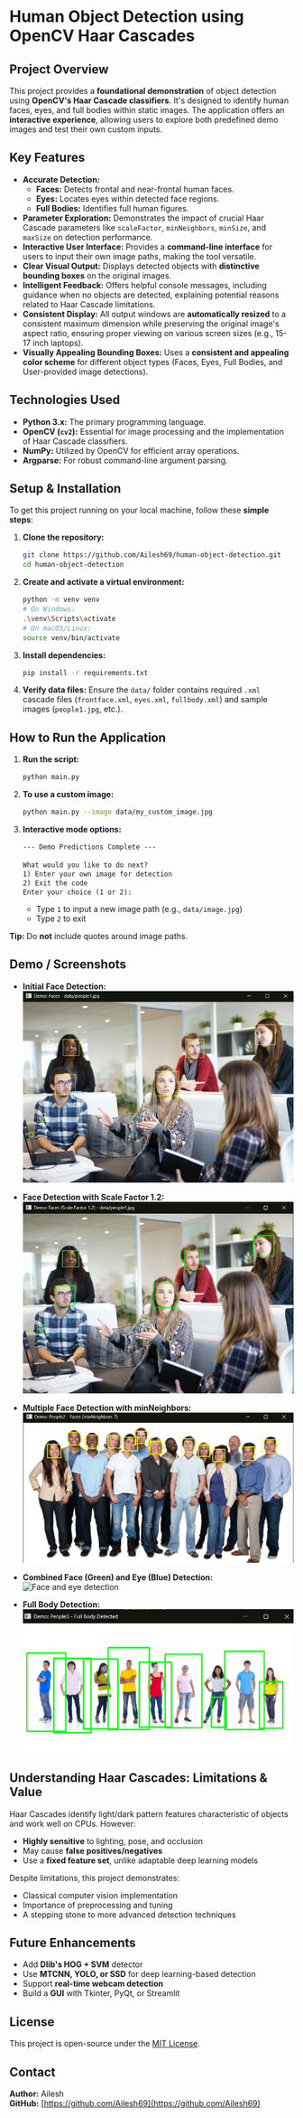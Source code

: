 # **Human Object Detection using OpenCV Haar Cascades**

## **Project Overview**

This project provides a **foundational demonstration** of object detection using **OpenCV's Haar Cascade classifiers**. It's designed to identify human faces, eyes, and full bodies within static images. The application offers an **interactive experience**, allowing users to explore both predefined demo images and test their own custom inputs.

## **Key Features**

* **Accurate Detection:**
  * **Faces:** Detects frontal and near-frontal human faces.
  * **Eyes:** Locates eyes within detected face regions.
  * **Full Bodies:** Identifies full human figures.
* **Parameter Exploration:** Demonstrates the impact of crucial Haar Cascade parameters like `scaleFactor`, `minNeighbors`, `minSize`, and `maxSize` on detection performance.
* **Interactive User Interface:** Provides a **command-line interface** for users to input their own image paths, making the tool versatile.
* **Clear Visual Output:** Displays detected objects with **distinctive bounding boxes** on the original images.
* **Intelligent Feedback:** Offers helpful console messages, including guidance when no objects are detected, explaining potential reasons related to Haar Cascade limitations.
* **Consistent Display:** All output windows are **automatically resized** to a consistent maximum dimension while preserving the original image's aspect ratio, ensuring proper viewing on various screen sizes (e.g., 15-17 inch laptops).
* **Visually Appealing Bounding Boxes:** Uses a **consistent and appealing color scheme** for different object types (Faces, Eyes, Full Bodies, and User-provided image detections).

## **Technologies Used**

* **Python 3.x:** The primary programming language.
* **OpenCV (`cv2`):** Essential for image processing and the implementation of Haar Cascade classifiers.
* **NumPy:** Utilized by OpenCV for efficient array operations.
* **Argparse:** For robust command-line argument parsing.

## **Setup & Installation**

To get this project running on your local machine, follow these **simple steps**:

1. **Clone the repository:**
    ```bash
    git clone https://github.com/Ailesh69/human-object-detection.git
    cd human-object-detection
    ```

2. **Create and activate a virtual environment:**
    ```bash
    python -m venv venv
    # On Windows:
    .\venv\Scripts\activate
    # On macOS/Linux:
    source venv/bin/activate
    ```

3. **Install dependencies:**
    ```bash
    pip install -r requirements.txt
    ```

4. **Verify data files:**
    Ensure the `data/` folder contains required `.xml` cascade files (`frontface.xml`, `eyes.xml`, `fullbody.xml`) and sample images (`people1.jpg`, etc.).

## **How to Run the Application**

1. **Run the script:**
    ```bash
    python main.py
    ```

2. **To use a custom image:**
    ```bash
    python main.py --image data/my_custom_image.jpg
    ```

3. **Interactive mode options:**
    ```
    --- Demo Predictions Complete ---

    What would you like to do next?
    1) Enter your own image for detection
    2) Exit the code
    Enter your choice (1 or 2):
    ```

    * Type `1` to input a new image path (e.g., `data/image.jpg`)
    * Type `2` to exit

**Tip:** Do **not** include quotes around image paths.

## **Demo / Screenshots**

* **Initial Face Detection:**
  ![Initial Face Detection](assets/yellow.jpg)

* **Face Detection with Scale Factor 1.2:**
  ![Face detection with scale factor 1.2](assets/green.jpg)

* **Multiple Face Detection with minNeighbors:**
  ![Face detection with minNeighbors](assets/grp.jpg)

* **Combined Face (Green) and Eye (Blue) Detection:**
  ![Face and eye detection](assets/eye.jpg)

* **Full Body Detection:**
  ![Full body detection](assets/fullbdy.jpg)

## **Understanding Haar Cascades: Limitations & Value**

Haar Cascades identify light/dark pattern features characteristic of objects and work well on CPUs. However:

* **Highly sensitive** to lighting, pose, and occlusion
* May cause **false positives/negatives**
* Use a **fixed feature set**, unlike adaptable deep learning models

Despite limitations, this project demonstrates:
* Classical computer vision implementation
* Importance of preprocessing and tuning
* A stepping stone to more advanced detection techniques

## **Future Enhancements**

* Add **Dlib's HOG + SVM** detector
* Use **MTCNN, YOLO, or SSD** for deep learning-based detection
* Support **real-time webcam detection**
* Build a **GUI** with Tkinter, PyQt, or Streamlit

## **License**

This project is open-source under the [MIT License](LICENSE).

## **Contact**

**Author:** Ailesh  
**GitHub:** [https://github.com/Ailesh69](https://github.com/Ailesh69)
